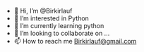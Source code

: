 - 👋 Hi, I’m @Birkirlauf
- 👀 I’m interested in Python
- 🌱 I’m currently learning python
- 💞️ I’m looking to collaborate on ...
- 📫 How to reach me Birkirlauf@gmail.com

